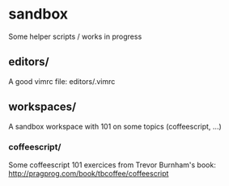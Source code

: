 sandbox
=======

Some helper scripts / works in progress

## editors/

A good vimrc file: editors/.vimrc

## workspaces/

A sandbox workspace with 101 on some topics (coffeescript, ...)

### coffeescript/

Some coffeescript 101 exercices from Trevor Burnham's book: http://pragprog.com/book/tbcoffee/coffeescript

